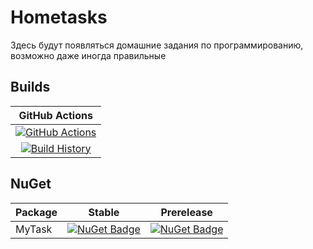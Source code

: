 # Hometasks

Здесь будут появляться домашние задания по программированию, возможно даже иногда правильные

## Builds


GitHub Actions |
:---: |
[![GitHub Actions](https://github.com/YelenaZvyagina/MyTask/workflows/Build%20master/badge.svg)](https://github.com/YelenaZvyagina/MyTask/actions?query=branch%3Amaster) |
[![Build History](https://buildstats.info/github/chart/YelenaZvyagina/MyTask)](https://github.com/YelenaZvyagina/MyTask/actions?query=branch%3Amaster) |

## NuGet

Package | Stable | Prerelease
--- | --- | ---
MyTask | [![NuGet Badge](https://buildstats.info/nuget/MyTask)](https://www.nuget.org/packages/MyTask/) | [![NuGet Badge](https://buildstats.info/nuget/MyTask?includePreReleases=true)](https://www.nuget.org/packages/MyTask/)


